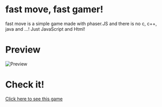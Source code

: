 # fast move, fast gamer!
fast move is a simple game made with phaser.JS and there is no c, c++, java and ...!
Just JavaScript and Html!
# Preview
![Preview](https://github.com/Nima-Ra/fast-move-not-fancy/blob/master/assets/Screenshot%20from%202018-06-16%2021-54-10.png)

# Check it!
[Click here to see this game](http://Nima-Ra.Github.io/FastMove)
